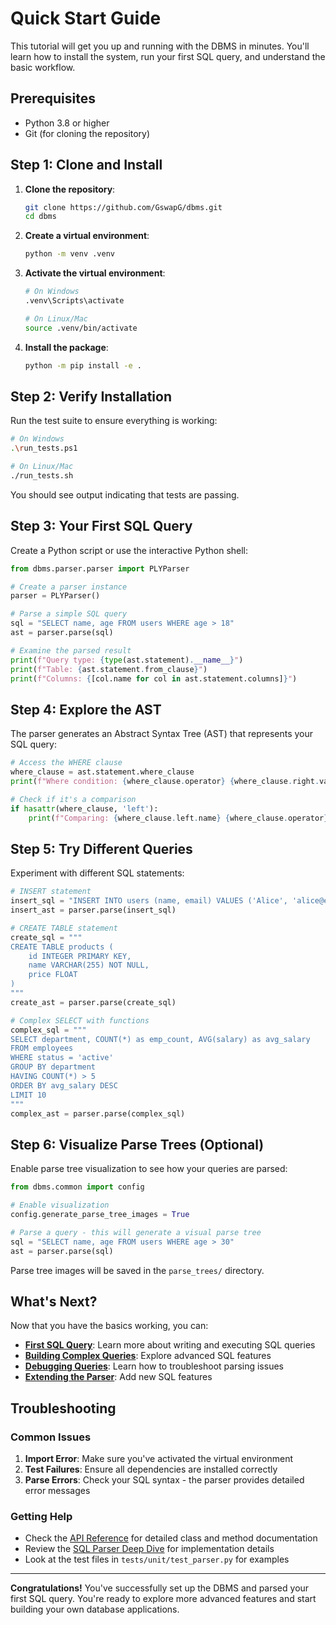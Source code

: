 # Quick Start Guide

This tutorial will get you up and running with the DBMS in minutes. You'll learn how to install the system, run your first SQL query, and understand the basic workflow.

## Prerequisites

- Python 3.8 or higher
- Git (for cloning the repository)

## Step 1: Clone and Install

1. **Clone the repository**:
   ```bash
   git clone https://github.com/GswapG/dbms.git
   cd dbms
   ```

2. **Create a virtual environment**:
   ```bash
   python -m venv .venv
   ```

3. **Activate the virtual environment**:
   ```bash
   # On Windows
   .venv\Scripts\activate

   # On Linux/Mac
   source .venv/bin/activate
   ```

4. **Install the package**:
   ```bash
   python -m pip install -e .
   ```

## Step 2: Verify Installation

Run the test suite to ensure everything is working:

```bash
# On Windows
.\run_tests.ps1

# On Linux/Mac
./run_tests.sh
```

You should see output indicating that tests are passing.

## Step 3: Your First SQL Query

Create a Python script or use the interactive Python shell:

```python
from dbms.parser.parser import PLYParser

# Create a parser instance
parser = PLYParser()

# Parse a simple SQL query
sql = "SELECT name, age FROM users WHERE age > 18"
ast = parser.parse(sql)

# Examine the parsed result
print(f"Query type: {type(ast.statement).__name__}")
print(f"Table: {ast.statement.from_clause}")
print(f"Columns: {[col.name for col in ast.statement.columns]}")
```

## Step 4: Explore the AST

The parser generates an Abstract Syntax Tree (AST) that represents your SQL query:

```python
# Access the WHERE clause
where_clause = ast.statement.where_clause
print(f"Where condition: {where_clause.operator} {where_clause.right.value}")

# Check if it's a comparison
if hasattr(where_clause, 'left'):
    print(f"Comparing: {where_clause.left.name} {where_clause.operator} {where_clause.right.value}")
```

## Step 5: Try Different Queries

Experiment with different SQL statements:

```python
# INSERT statement
insert_sql = "INSERT INTO users (name, email) VALUES ('Alice', 'alice@example.com')"
insert_ast = parser.parse(insert_sql)

# CREATE TABLE statement
create_sql = """
CREATE TABLE products (
    id INTEGER PRIMARY KEY,
    name VARCHAR(255) NOT NULL,
    price FLOAT
)
"""
create_ast = parser.parse(create_sql)

# Complex SELECT with functions
complex_sql = """
SELECT department, COUNT(*) as emp_count, AVG(salary) as avg_salary
FROM employees
WHERE status = 'active'
GROUP BY department
HAVING COUNT(*) > 5
ORDER BY avg_salary DESC
LIMIT 10
"""
complex_ast = parser.parse(complex_sql)
```

## Step 6: Visualize Parse Trees (Optional)

Enable parse tree visualization to see how your queries are parsed:

```python
from dbms.common import config

# Enable visualization
config.generate_parse_tree_images = True

# Parse a query - this will generate a visual parse tree
sql = "SELECT name, age FROM users WHERE age > 30"
ast = parser.parse(sql)
```

Parse tree images will be saved in the `parse_trees/` directory.

## What's Next?

Now that you have the basics working, you can:

- **[First SQL Query](first-query.md)**: Learn more about writing and executing SQL queries
- **[Building Complex Queries](complex-queries.md)**: Explore advanced SQL features
- **[Debugging Queries](../how-to/debugging.md)**: Learn how to troubleshoot parsing issues
- **[Extending the Parser](../how-to/extending-parser.md)**: Add new SQL features

## Troubleshooting

### Common Issues

1. **Import Error**: Make sure you've activated the virtual environment
2. **Test Failures**: Ensure all dependencies are installed correctly
3. **Parse Errors**: Check your SQL syntax - the parser provides detailed error messages

### Getting Help

- Check the [API Reference](../api/parser.md) for detailed class and method documentation
- Review the [SQL Parser Deep Dive](../explanation/parser.md) for implementation details
- Look at the test files in `tests/unit/test_parser.py` for examples

---

**Congratulations!** You've successfully set up the DBMS and parsed your first SQL query. You're ready to explore more advanced features and start building your own database applications.
